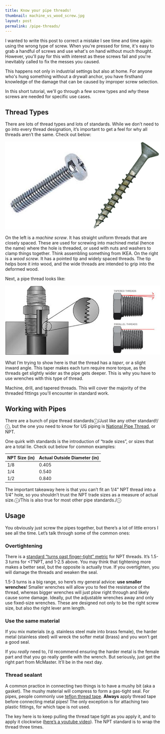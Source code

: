 ```yaml
---
title: Know your pipe threads!
thumbnail: machine_vs_wood_screw.jpg
layout: post
permalink: /pipe-threads/
---
```


I wanted to write this post to correct a mistake I see time and time again: using the wrong type of screw. When you're pressed for time, it's easy to grab a handful of screws and use what's on hand without much thought. However, you'll pay for this with interest as these screws fail and you're inevitably called to fix the messes you caused.

This happens not only in industrial settings but also at home. For anyone who's hung something without a drywall anchor, you have firsthand knowledge of the damage that can be caused by improper screw selection.

In this short tutorial, we'll go through a few screw types and *why* these screws are needed for specific use cases.

## Thread Types

There are lots of thread types and lots of standards. While we don’t need to go into every thread designation, it’s important to get a feel for why all threads aren’t the same. Check out below:

![](/assets/2017-03-27-pipe-threads/machine_vs_wood_screw.jpg)

On the left is a *machine screw*. It has straight uniform threads that are closely spaced. These are used for screwing into machined metal (hence the name) where the hole is threaded, or used with nuts and washers to clamp things together. Think assembling something from IKEA. On the right is a *wood screw*. It has a pointed tip and widely spaced threads. The tip helps bore it into wood, and the wide threads are intended to grip into the deformed wood.

Next, a pipe thread looks like:

![](/assets/2017-03-27-pipe-threads/tapered_thread.jpg)

What I’m trying to show here is that the thread has a *taper*, or a slight inward angle. This taper makes each turn require more torque, as the threads get slightly wider as the pipe gets deeper. This is why you have to use wrenches with this type of thread.

Machine, drill, and tapered threads. This will cover the majority of the threaded fittings you'll encounter in standard work.

## Working with Pipes

There are a bunch of pipe thread standardsⓘ/Just like any other standard!/ⓘ, but the one you need to know for US piping is [National Pipe Thread](https://en.wikipedia.org/wiki/National_pipe_thread), or NPT.

One quirk with standards is the introduction of “trade sizes”, or sizes that are a total lie. Check out below for common examples:

| NPT Size (in)| Actual Outside Diameter (in) |
| - | - |
| 1/8 | 0.405 |
| 1/4 | 0.540 |
| 1/2 | 0.840 |

The important takeaway here is that you can’t fit an 1/4” NPT thread into a 1/4” hole, so you shouldn’t trust the NPT trade sizes as a measure of actual size.ⓘ/This is also true for most other pipe standards./ⓘ

## Usage

You obviously just screw the pipes together, but there’s a lot of little errors I see all the time. Let’s talk through some of the common ones:

### Overtightening

There is a [standard “turns past finger-tight” metric](https://www.surpluscenter.com/images/techhelp/NPT.pdf) for NPT threads. It’s 1.5-3 turns for <1”NPT, and 1-2.5 above. You may think that tightening more makes a better seal, but the opposite is actually true. If you overtighten, you will damage the threads and weaken the seal.

1.5-3 turns is a big range, so here’s my general advice: **use smaller wrenches**! Smaller wrenches will allow you to feel the resistance of the thread, whereas bigger wrenches will just plow right through and likely cause some damage. Ideally, put the adjustable wrenches away and only use fixed-size wrenches. These are designed not only to be the right screw size, but also the right lever arm length.

### Use the same material

If you mix materials (e.g. stainless steel male into brass female), the harder metal (stainless steel) will wreck the softer metal (brass) and you won’t get a good seal.

If you *really* need to, I’d recommend ensuring the harder metal is the female part and that you go really gentle with the wrench. But seriously, just get the right part from McMaster. It’ll be in the next day.

### Thread sealant

A common practice in connecting two things is to have a mushy bit (aka a gasket). The mushy material will compress to form a gas-tight seal. For pipes, people commonly use [teflon thread tape](https://en.wikipedia.org/wiki/Thread_seal_tape). **Always** apply thread tape before connecting metal pipes!  The only exception is for attaching two plastic fittings, for which tape is not used.

The key here is to keep pulling the thread tape tight as you apply it, and to apply it clockwise ([here’s a youtube video](https://www.youtube.com/watch?v=65i2vGWi3AE)). The NPT standard is to wrap the thread three times.
